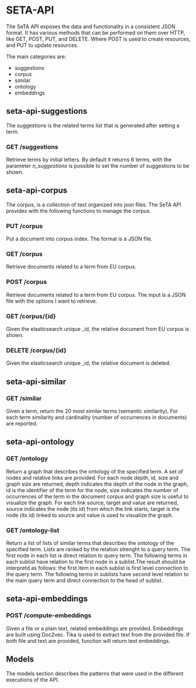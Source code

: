 # SETA-API

The SeTA API exposes the data and functionality in a consistent JSON format. It has various methods that can be performed on them over HTTP, like GET, POST, PUT, and DELETE. Where POST is used to create resources, and PUT to update resources.

The main categories are:    
- suggestions    
- corpus     
- similar      
- ontology       
- embeddings        

 
## seta-api-suggestions

The suggestions is the related terms list that is generated after setting a term.

### GET /suggestions

Retrieve terms by initial letters. By default it returns 6 terms, with the parameter *n_suggestions* is possible to set the number of suggestions to be shown.
    
<!-- ![Screenshot](/docs/img/get-suggestions.png)  -->
<!-- ![Screenshot](/docs/img/get-suggestions-result.png)  -->



## seta-api-corpus
The corpus, is a collection of text organized into json files. The SeTA API provides with the following functions to manage the corpus.

### PUT /corpus
Put a document into corpus index. The format is a JSON file.
<!-- ![Screenshot](/docs/img/put-corpus.png)  -->
<!-- ![Screenshot](/docs/img/put-corpus-result.png)  -->

### GET /corpus
Retrieve documents related to a term from EU corpus.
<!-- ![Screenshot](/docs/img/get-corpus.png)  -->
<!-- ![Screenshot](/docs/img/get-corpus-result.png)  -->


### POST /corpus
Retrieve documents related to a term from EU corpus. The input is a JSON file with the options I want to retrieve. 
<!-- ![Screenshot](/docs/img/post-corpus.png)  -->
<!-- ![Screenshot](/docs/img/post-corpus-result.png)  -->

### GET /corpus/{id}
Given the elasticsearch unique _id, the relative document from EU corpus is shown.
<!-- ![Screenshot](/docs/img/get-corpus-id.png)  -->
<!-- ![Screenshot](/docs/img/get-corpus-id-result.png)  -->

### DELETE /corpus/{id}

Given the elasticsearch unique _id, the relative document is deleted.
<!-- ![Screenshot](/docs/img/delete-corpus-id.png)  -->
<!-- ![Screenshot](/docs/img/delete-corpus-id-result.png)  -->

## seta-api-similar

### GET /similar     
Given a term, return the 20 most similar terms (semantic similarity). For each term similarity and cardinality (number of occurrences in documents) are reported.

<!-- ![Screenshot](/docs/img/get-similar.png)  -->
<!-- ![Screenshot](/docs/img/get-similar-results.png)  -->


## seta-api-ontology

### GET /ontology

Return a graph that describes the ontology of the specified term. A set of nodes and relative links are provided.  For each node depth, id, size and graph size are returned, depth indicates the depth of the node in the graph, id is the identifier of the term for the node, size indicates the number of occurrences of the term in the document corpus and graph size is useful to visualize the graph.  For each link source, target and value are returned, source indicates the node (its id) from which the link starts, target is the node (its id) linked to source and value is used to visualize the graph.

<!-- ![Screenshot](/docs/img/get-ontology.png)  -->
<!-- ![Screenshot](/docs/img/get-ontology-results.png)  -->



### GET /ontology-list

Return a list of lists of similar terms that describes the ontology of the specified term. Lists are ranked by the relation strenght to a query term. The first node in each list is direct relation to query term. The following terms in each sublist have relation to the first node in a sublist.The result should be interpretd as follows: the first item in each sublist is first level connection to the query term. The following terms in sublists have second level relation to the main query term and direct connection to the head of sublist.

<!-- ![Screenshot](/docs/img/get-ontology-list.png)  -->
<!-- ![Screenshot](/docs/img/get-ontology-list-results.png)  -->



## seta-api-embeddings

### POST /compute-embeddings
Given a file or a plain text, related embeddings are provided. Embeddings are built using Doc2vec. Tika is used to extract text from the provided file. If both file and text are provided, function will return text embeddings.
<!-- ![Screenshot](/docs/img/post-compute-embeddings.png)  -->
<!-- ![Screenshot](/docs/img/post-compute-embeddings-results.png)  -->


## Models

The models section describes the patterns that were used in the different executions of the API.

<!-- ![Screenshot](/docs/img/models.png)  -->

<!-- ## Swagger

In the following swagger implementation it is possible to start using the API, *^^do not forget to follow the instructions in the set up page^^*:

!!swagger seta_api_v1.json!!  -->